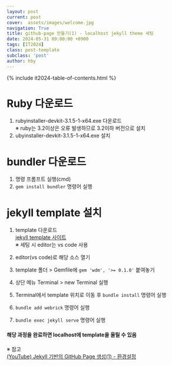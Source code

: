 ```yaml
---
layout: post
current: post
cover:  assets/images/welcome.jpg
navigation: True
title: github-page 만들기(1) - localhost jekyll theme 세팅
date: 2024-05-31 09:00:00 +0900
tags: [IT2024]
class: post-template
subclass: 'post'
author: hby
---
```


{% include it2024-table-of-contents.html %}

# Ruby 다운로드
1. rubyinstaller-devkit-3.1.5-1-x64.exe 다운로드<br>
※ ruby는 3.2이상은 오류 발생하므로 3.2이하 버전으로 설치
2. ubyinstaller-devkit-3.1.5-1-x64.exe 설치

# bundler 다운로드
1. 명령 프롬프트 실행(cmd)
2. `gem install bundler` 명령어 실행

# jekyll template 설치
1. template 다운로드<br>
[jekyll template 사이트](http://jekyllthemes.org/)<br>
※ 세팅 시 editor는 vs code 사용
2. editor(vs code)로 해당 소스 열기

3. template 폴더 > Gemfile에 `gem 'wdm', '>= 0.1.0'` 붙여놓기
4. 상단 메뉴 Terminal > new Terminal 실행
5. Terminal에서 template 위치로 이동 후 `bundle install` 명령어 실행
7. `bundle add webrick` 명령어 실행
8. `bundle exec jekyll serve` 명령어 실행

#### 해당 과정을 완료하면 localhost에 template을 올릴 수 있음
※ 참고<br>
[(YouTube) Jekyll 기반의 GitHub Page 생성(1) - 환경설정](https://youtu.be/2ClW2LdqP30?si=RN8MKt08In5EU5Lw)


